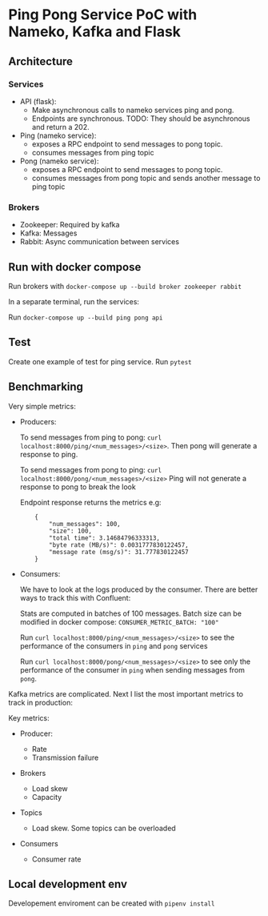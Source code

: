 # Ping Pong Service PoC with Nameko, Kafka and Flask

## Architecture

### Services

- API (flask):
  - Make asynchronous calls to nameko services ping and pong.
  - Endpoints are synchronous. 
  TODO: They should be asynchronous and return a 202. 
- Ping (nameko service):
  - exposes a RPC endpoint to send messages to pong topic.
  - consumes messages from ping topic
- Pong (nameko service):
  - exposes a RPC endpoint to send messages to pong topic.
  - consumes messages from pong topic and sends another message to ping topic

### Brokers

- Zookeeper: Required by kafka
- Kafka: Messages
- Rabbit: Async communication between services

## Run with docker compose

Run brokers with `docker-compose up --build broker zookeeper rabbit`

In a separate terminal, run the services:

Run `docker-compose up --build ping pong api`

## Test

Create one example of test for ping service. Run `pytest`

## Benchmarking

Very simple metrics:

- Producers:

    To send messages from ping to pong: `curl localhost:8000/ping/<num_messages>/<size>`. Then pong will generate a response to ping.

    To send messages from pong to ping: `curl localhost:8000/pong/<num_messages>/<size>`
    Ping will not generate a response to pong to break the look

    Endpoint response returns the metrics e.g:

    ```
        {
            "num_messages": 100,
            "size": 100,
            "total time": 3.14684796333313,
            "byte rate (MB/s)": 0.0031777830122457,
            "message rate (msg/s)": 31.777830122457
        }
    ```

- Consumers:

    We have to look at the logs produced by the consumer. There are better ways to track this with Confluent:

    Stats are computed in batches of 100 messages. Batch size can be modified in docker compose: `CONSUMER_METRIC_BATCH: "100"`

    Run `curl localhost:8000/ping/<num_messages>/<size>` to see the performance of the consumers in `ping` and `pong` services

    Run `curl localhost:8000/pong/<num_messages>/<size>` to see only the performance of the consumer in `ping` when sending messages from `pong`.

Kafka metrics are complicated. Next I list the most important metrics to track in production:

Key metrics:

- Producer:
  - Rate
  - Transmission failure

- Brokers
  - Load skew
  - Capacity
  
- Topics
  - Load skew. Some topics can be overloaded

- Consumers
  - Consumer rate
  
## Local development env

Developement enviroment can be created with `pipenv install` 

